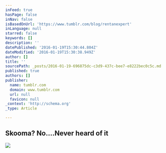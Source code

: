 ```yaml
---
inFeed: true
hasPage: false
inNav: false
isBasedOnUrl: 'https://www.tumblr.com/blog/rentanexpert'
inLanguage: null
starred: false
keywords: []
description: ''
datePublished: '2016-01-19T15:30:44.804Z'
dateModified: '2016-01-19T15:30:38.949Z'
author: []
title: ''
sourcePath: _posts/2016-01-19-696875dc-c3d9-437c-bee7-e8222bec0c5c.md
published: true
authors: []
publisher:
  name: tumblr.com
  domain: www.tumblr.com
  url: null
  favicon: null
_context: 'http://schema.org'
_type: Article

---
```

## **Skooma? No....Never heard of it**
![](https://s3-us-west-2.amazonaws.com/the-grid-img/p/87c3aeeb9fd62640f93ce59f2535cd207fcfb371.gif)